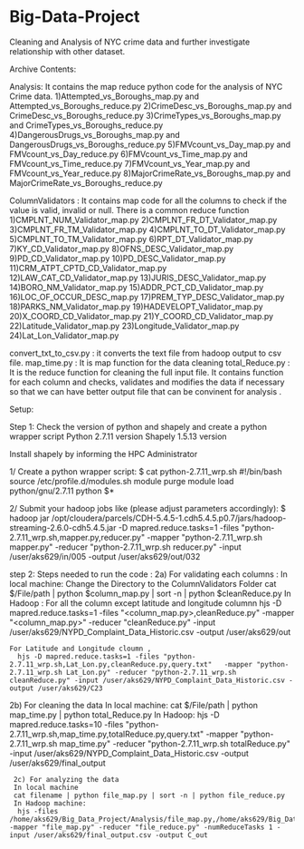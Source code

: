 # Big-Data-Project
Cleaning and Analysis of NYC crime data and further investigate relationship with other dataset.

Archive Contents:

Analysis: It contains the map reduce python code for the analysis of NYC Crime data.
  1)Attempted_vs_Boroughs_map.py and Attempted_vs_Boroughs_reduce.py
  2)CrimeDesc_vs_Boroughs_map.py and CrimeDesc_vs_Boroughs_reduce.py
  3)CrimeTypes_vs_Boroughs_map.py and CrimeTypes_vs_Boroughs_reduce.py
  4)DangerousDrugs_vs_Boroughs_map.py and DangerousDrugs_vs_Boroughs_reduce.py
  5)FMVcount_vs_Day_map.py and FMVcount_vs_Day_reduce.py
  6)FMVcount_vs_Time_map.py and FMVcount_vs_Time_reduce.py
  7)FMVcount_vs_Year_map.py and FMVcount_vs_Year_reduce.py
  8)MajorCrimeRate_vs_Boroughs_map.py and MajorCrimeRate_vs_Boroughs_reduce.py

ColumnValidators : It contains map code for all the columns to check if the value is valid, invalid or null. There is a common reduce                       function
  1)CMPLNT_NUM_Validator_map.py
  2)CMPLNT_FR_DT_Validator_map.py
  3)CMPLNT_FR_TM_Validator_map.py
  4)CMPLNT_TO_DT_Validator_map.py
  5)CMPLNT_TO_TM_Validator_map.py
  6)RPT_DT_Validator_map.py
  7)KY_CD_Validator_map.py
  8)OFNS_DESC_Validator_map.py
  9)PD_CD_Validator_map.py
  10)PD_DESC_Validator_map.py
  11)CRM_ATPT_CPTD_CD_Validator_map.py
  12)LAW_CAT_CD_Validator_map.py
  13)JURIS_DESC_Validator_map.py
  14)BORO_NM_Validator_map.py
  15)ADDR_PCT_CD_Validator_map.py
  16)LOC_OF_OCCUR_DESC_map.py
  17)PREM_TYP_DESC_Validator_map.py
  18)PARKS_NM_Validator_map.py
  19)HADEVELOPT_Validator_map.py
  20)X_COORD_CD_Validator_map.py
  21)Y_COORD_CD_Validator_map.py
  22)Latitude_Validator_map.py
  23)Longitude_Validator_map.py
  24)Lat_Lon_Validator_map.py


convert_txt_to_csv.py : it converts the text file from hadoop output to csv file.
map_time.py : It is map function for the data cleaning
total_Reduce.py : It is the reduce function for cleaning the full input file. It contains function for each column and checks, validates                   and modifies the data if necessary so that we can have better output file that can be convinent for analysis .

Setup: 

Step 1: Check the version of python and shapely and create a python wrapper script
Python 2.7.11 version
Shapely 1.5.13 version

Install shapely by informing the HPC Administrator

1/ Create a python wrapper script:
$ cat python-2.7.11_wrp.sh
#!/bin/bash
source /etc/profile.d/modules.sh
module purge
module load python/gnu/2.7.11
python $*

2/ Submit your hadoop jobs like (please adjust parameters accordingly):
$ hadoop jar /opt/cloudera/parcels/CDH-5.4.5-1.cdh5.4.5.p0.7/jars/hadoop-streaming-2.6.0-cdh5.4.5.jar -D mapred.reduce.tasks=1 -files "python-2.7.11_wrp.sh,mapper.py,reducer.py"   -mapper "python-2.7.11_wrp.sh mapper.py" -reducer "python-2.7.11_wrp.sh reducer.py" -input /user/aks629/in/005 -output /user/aks629/out/032


step 2: Steps needed to run the code :
  2a) For validating each columns :
    In local machine: Change the Directory to the ColumnValidators Folder
      cat $/File/path | python $column_map.py | sort -n | python $cleanReduce.py
    In Hadoop :
    For all the column except latitude and longitude columnn
      hjs -D mapred.reduce.tasks=1 -files "<column_map.py>,cleanReduce.py"   -mapper "<column_map.py>" -reducer "cleanReduce.py" -input /user/aks629/NYPD_Complaint_Data_Historic.csv -output /user/aks629/out
 
    For Latitude and Longitude cloumn ,
      hjs -D mapred.reduce.tasks=1 -files "python-2.7.11_wrp.sh,Lat_Lon.py,cleanReduce.py,query.txt"   -mapper "python-2.7.11_wrp.sh Lat_Lon.py" -reducer "python-2.7.11_wrp.sh cleanReduce.py" -input /user/aks629/NYPD_Complaint_Data_Historic.csv -output /user/aks629/C23
 
  2b) For cleaning the data
    In local machine:
    cat $/File/path | python map_time.py | python total_Reduce.py
    In Hadoop:
     hjs -D mapred.reduce.tasks=10 -files "python-2.7.11_wrp.sh,map_time.py,totalReduce.py,query.txt"   -mapper "python-2.7.11_wrp.sh map_time.py" -reducer "python-2.7.11_wrp.sh totalReduce.py" -input /user/aks629/NYPD_Complaint_Data_Historic.csv -output /user/aks629/final_output
     
     2c) For analyzing the data
     In local machine
     cat filename | python file_map.py | sort -n | python file_reduce.py
     In Hadoop machine:
      hjs -files /home/aks629/Big_Data_Project/Analysis/file_map.py,/home/aks629/Big_Data_Project/Analysis/file_reduce.py -mapper "file_map.py" -reducer "file_reduce.py" -numReduceTasks 1 -input /user/aks629/final_output.csv -output C_out
     
    
    
